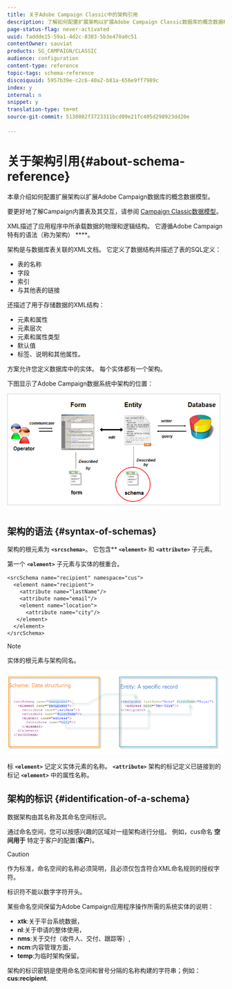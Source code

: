 ```yaml
---
title: 关于Adobe Campaign Classic中的架构引用
description: 了解如何配置扩展架构以扩展Adobe Campaign Classic数据库的概念数据模型。
page-status-flag: never-activated
uuid: faddde15-59a1-4d2c-8303-5b3e470a0c51
contentOwner: sauviat
products: SG_CAMPAIGN/CLASSIC
audience: configuration
content-type: reference
topic-tags: schema-reference
discoiquuid: 5957b39e-c2c6-40a2-b81a-656e9ff7989c
index: y
internal: n
snippet: y
translation-type: tm+mt
source-git-commit: 5130802f3723311bcd09e21fc405d298923dd20e

---
```



# 关于架构引用{#about-schema-reference}

本章介绍如何配置扩展架构以扩展Adobe Campaign数据库的概念数据模型。

要更好地了解Campaign内置表及其交互，请参阅 [Campaign Classic数据模型](https://helpx.adobe.com/campaign/kb/acc-datamodel.html)。

XML描述了应用程序中所承载数据的物理和逻辑结构。 它遵循Adobe Campaign特有的语法（称为架构） ****。

架构是与数据库表关联的XML文档。 它定义了数据结构并描述了表的SQL定义：

* 表的名称
* 字段
* 索引
* 与其他表的链接

还描述了用于存储数据的XML结构：

* 元素和属性
* 元素层次
* 元素和属性类型
* 默认值
* 标签、说明和其他属性。

方案允许您定义数据库中的实体。 每个实体都有一个架构。

下图显示了Adobe Campaign数据系统中架构的位置：

![](assets/reference_schema_intro.png)

## 架构的语法 {#syntax-of-schemas}

架构的根元素为 **`<srcschema>`**。 它包含** **`<element>`** 和 **`<attribute>`** 子元素。

第一个 **`<element>`** 子元素与实体的根重合。

```
<srcSchema name="recipient" namespace="cus">
  <element name="recipient">  
    <attribute name="lastName"/>
    <attribute name="email"/>
    <element name="location">
      <attribute name="city"/>
   </element>
  </element>
</srcSchema>
```

>[!NOTE]
>
>实体的根元素与架构同名。

![](assets/s_ncs_configuration_schema_and_entity.png)

标 **`<element>`** 记定义实体元素的名称。 **`<attribute>`** 架构的标记定义已链接到的标记 **`<element>`** 中的属性名称。

## 架构的标识 {#identification-of-a-schema}

数据架构由其名称及其命名空间标识。

通过命名空间，您可以按感兴趣的区域对一组架构进行分组。 例如，cus命名 **空间用于** 特定于客户的配置(**客户**)。

>[!CAUTION]
>
>作为标准，命名空间的名称必须简明，且必须仅包含符合XML命名规则的授权字符。
>
>标识符不能以数字字符开头。

某些命名空间保留为Adobe Campaign应用程序操作所需的系统实体的说明：

* **xtk**:关于平台系统数据，
* **nl**:关于申请的整体使用，
* **nms**:关于交付（收件人、交付、跟踪等）,
* **ncm**:内容管理方面，
* **temp**:为临时架构保留。

架构的标识密钥是使用命名空间和冒号分隔的名称构建的字符串；例如： **cus:recipient**.
